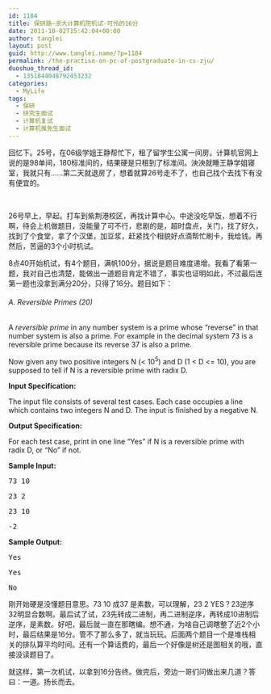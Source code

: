 ```yaml
---
id: 1184
title: 保研路—浙大计算机院机试-可怜的16分
date: 2011-10-02T15:42:04+00:00
author: tanglei
layout: post
guid: http://www.tanglei.name/?p=1184
permalink: /the-practise-on-pc-of-postgraduate-in-cs-zju/
duoshuo_thread_id:
  - 1351844048792453232
categories:
  - MyLife
tags:
  - 保研
  - 研究生面试
  - 计算机复试
  - 计算机推免生面试
---
```

回忆下。25号，在06级学姐王静帮忙下，租了留学生公寓一间房。计算机官网上说的是98单间，180标准间的，结果硬是只租到了标准间。泱泱就睡王静学姐寝室，我就只有……第二天就退房了，想着就算26号走不了，也自己找个去找下有没有便宜的。

&nbsp;

26号早上，早起。打车到紫荆港校区，再找计算中心。中途没吃早饭，想着不行啊，待会上机做题目，没能量了可不行，悲剧的是，超时盘点，关门，找了好久，找到了个食堂，拿了个汉堡，加豆浆，赶紧找个相貌好点滴帮忙刷卡，我给钱。再然后，苦逼的3个小时机试。

8点40开始机试，有4个题目，满帆100分，据说是题目难度递增。我看了看第一题，我对自己也清楚，能做出一道题目肯定不错了，事实也证明如此，不过最后连第一题也没拿到满分20分，只得了16分。题目如下：

###### A. Reversible Primes (20)

A _reversible prime_ in any number system is a prime whose &#8220;reverse&#8221; in that number system is also a prime. For example in the decimal system 73 is a reversible prime because its reverse 37 is also a prime.

Now given any two positive integers N (< 10<sup>5</sup>) and D (1 < D <= 10), you are supposed to tell if N is a reversible prime with radix D.

**Input Specification:**

The input file consists of several test cases. Each case occupies a line which contains two integers N and D. The input is finished by a negative N.

**Output Specification:**

For each test case, print in one line &#8220;Yes&#8221; if N is a reversible prime with radix D, or &#8220;No&#8221; if not.

**Sample Input:**

<pre>73 10</pre>

<pre>23 2</pre>

<pre>23 10</pre>

<pre>-2</pre>

**Sample Output:**

<pre>Yes</pre>

<pre>Yes</pre>

<pre>No</pre>

刚开始硬是没懂题目意思。73 10 成37 是素数，可以理解，23 2 YES？23逆序32明显合数啊。最后试了试，23先转成二进制，再二进制逆序，再转成10进制后逆序，是素数。好吧，最后就一直在那瞎编。想不通，为啥自己调瞎整了近2个小时，最后结果是16分。管不了那么多了，就当玩玩。后面两个题目一个是堆栈相关的排队算平均时间。还有一个算话费的，最后一个好像是树还是图相关的哦，直接没读题目了。

就这样，第一次机试，以拿到16分告终。做完后，旁边一哥们问做出来几道？答曰：一道。扬长而去。